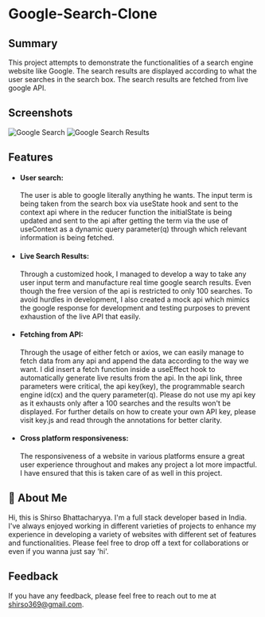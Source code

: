 
# Google-Search-Clone

## Summary

This project attempts to demonstrate the functionalities of a search engine website like Google.
The search results are displayed according to what the user searches in the search box. The search results are fetched from live google 
API.



## Screenshots

![Google Search](https://i.ibb.co/jZLwhrg/Google-Search-Image.png)
![Google Search Results](https://i.ibb.co/y59GMV5/Google-Search-Results-Image.png)


## Features

- #### User search:
    The user is able to google literally anything he wants. The input term is being taken from the search box via useState hook and sent to the context api where in the reducer function the initialState is being updated and sent to the api after getting the term via the use of useContext as a dynamic query parameter(q) through which relevant information is being fetched.
    
- #### Live Search Results:
    Through a customized hook, I managed to develop a way to take any user input term and manufacture real time google search results. Even though the free version of the api is restricted to only 100 searches. To avoid hurdles in development, I also created a mock api which mimics the google response for development and testing purposes to prevent exhaustion of the live API that easily.

- #### Fetching from API:
    Through the usage of either fetch or axios, we can easily manage to fetch data from any api and append the data according to the way we want. I did insert a fetch function inside a useEffect hook to automatically generate live results from the api. In the api link, three parameters were critical, the api key(key), the programmable search engine id(cx) and the query parameter(q). Please do not use my api key as it exhausts only after a 100 searches and the results won't be displayed. For further details on how to create your own API key, please visit key.js and read through the annotations for better clarity.

- #### Cross platform responsiveness:
    The responsiveness of a website in various platforms ensure a great user experience throughout and makes any project a lot more impactful. I have ensured that this is taken care of as well in this project.



## 🚀 About Me

Hi, this is Shirso Bhattacharyya. I'm a full stack developer based in India. I've always enjoyed working in different varieties of projects to enhance my experience in developing a variety of websites with different set of features and functionalities.
Please feel free to drop off a text for collaborations or even if you wanna just say 'hi'.


## Feedback

If you have any feedback, please feel free to reach out to me at shirso369@gmail.com.

 
